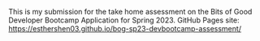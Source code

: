 This is my submission for the take home assessment on the Bits of Good Developer Bootcamp Application for Spring 2023.
GitHub Pages site: https://esthershen03.github.io/bog-sp23-devbootcamp-assessment/
